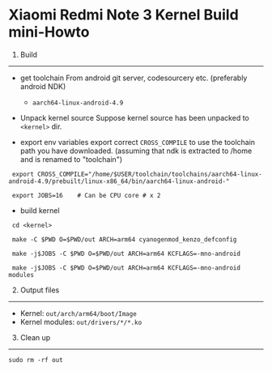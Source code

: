 Xiaomi Redmi Note 3 Kernel Build mini-Howto
===========================================

1. Build
--------

- get toolchain
    From android git server, codesourcery etc.
	(preferably android NDK)
    - `aarch64-linux-android-4.9`

- Unpack kernel source
    Suppose kernel source has been unpacked to `<kernel>` dir.

- export env variables
    export correct `CROSS_COMPILE` to use the toolchain path you have downloaded.
    (assuming that ndk is extracted to /home and is renamed to "toolchain")
```
 export CROSS_COMPILE="/home/$USER/toolchain/toolchains/aarch64-linux-android-4.9/prebuilt/linux-x86_64/bin/aarch64-linux-android-"
```

```
 export JOBS=16    # Can be CPU core # x 2
```

- build kernel

```
 cd <kernel>
```

```
 make -C $PWD O=$PWD/out ARCH=arm64 cyanogenmod_kenzo_defconfig
```

```
 make -j$JOBS -C $PWD O=$PWD/out ARCH=arm64 KCFLAGS=-mno-android
```

```
 make -j$JOBS -C $PWD O=$PWD/out ARCH=arm64 KCFLAGS=-mno-android modules
```

2. Output files
---------------

- Kernel: `out/arch/arm64/boot/Image`
- Kernel modules: `out/drivers/*/*.ko`

3. Clean up
-----------

```
sudo rm -rf out
```